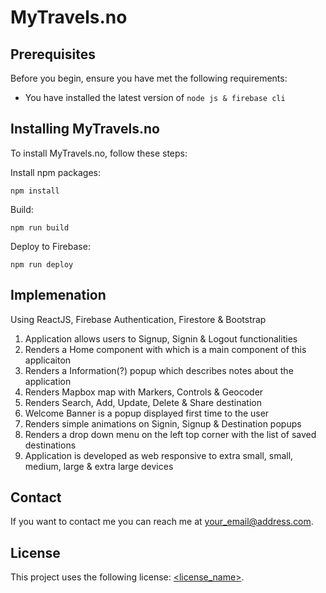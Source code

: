 # MyTravels.no

## Prerequisites

Before you begin, ensure you have met the following requirements:
* You have installed the latest version of `node js & firebase cli`

## Installing MyTravels.no

To install MyTravels.no, follow these steps:

Install npm packages:
```
npm install
```

Build:
```
npm run build
```

Deploy to Firebase:
```
npm run deploy
```

## Implemenation

Using ReactJS, Firebase Authentication, Firestore & Bootstrap

1. Application allows users to Signup, Signin & Logout functionalities
2. Renders a Home component with which is a main component of this applicaiton
3. Renders a Information(?) popup which describes notes about the application
4. Renders Mapbox map with Markers, Controls & Geocoder
5. Renders Search, Add, Update, Delete & Share destination
6. Welcome Banner is a popup displayed first time to the user
7. Renders simple animations on Signin, Signup & Destination popups
8. Renders a drop down menu on the left top corner with the list of saved destinations
9. Application is developed as web responsive to extra small, small, medium, large & extra large devices 

## Contact

If you want to contact me you can reach me at <your_email@address.com>.

## License
<!--- If you're not sure which open license to use see https://choosealicense.com/--->

This project uses the following license: [<license_name>](<link>).
